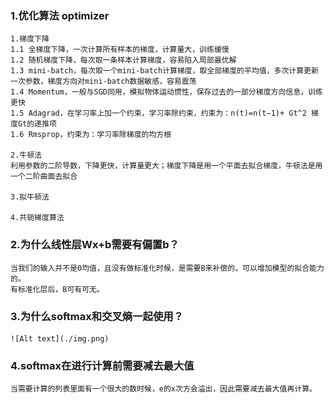 ### 1.优化算法 optimizer
    1.梯度下降
    1.1 全梯度下降，一次计算所有样本的梯度，计算量大，训练缓慢
    1.2 随机梯度下降，每次取一条样本计算梯度，容易陷入局部最优解
    1.3 mini-batch，每次取一个mini-batch计算梯度，取全部梯度的平均值，多次计算更新一次参数，梯度方向对mini-batch数据敏感，容易震荡
    1.4 Momentum，一般与SGD同用，模拟物体运动惯性，保存过去的一部分梯度方向信息，训练更快
    1.5 Adagrad，在学习率上加一个约束，学习率除约束，约束为：n(t)=n(t−1)+ Gt^2 梯度Gt的递推项
    1.6 Rmsprop，约束为：学习率除梯度的均方根
    
    2.牛顿法
    利用参数的二阶导数，下降更快，计算量更大；梯度下降是用一个平面去拟合梯度，牛顿法是用一个二阶曲面去拟合

    3.拟牛顿法

    4.共轭梯度算法

### 2.为什么线性层Wx+b需要有偏置b？
    当我们的输入并不是0均值，且没有做标准化时候，是需要B来补偿的，可以增加模型的拟合能力的。
    有标准化层后，B可有可无。

### 3.为什么softmax和交叉熵一起使用？
    ![Alt text](./img.png)

### 4.softmax在进行计算前需要减去最大值
    当需要计算的列表里面有一个很大的数时候，e的x次方会溢出，因此需要减去最大值再计算。